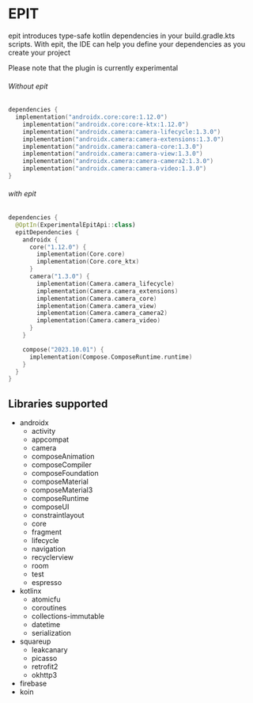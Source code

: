 # EPIT

epit introduces type-safe kotlin dependencies in your build.gradle.kts scripts. With epit, the IDE can help you define your dependencies as you create your project

Please note that the plugin is currently experimental
###### Without epit
```Kotlin
dependencies {
  implementation("androidx.core:core:1.12.0")
    implementation("androidx.core:core-ktx:1.12.0")
    implementation("androidx.camera:camera-lifecycle:1.3.0")
    implementation("androidx.camera:camera-extensions:1.3.0")
    implementation("androidx.camera:camera-core:1.3.0")
    implementation("androidx.camera:camera-view:1.3.0")
    implementation("androidx.camera:camera-camera2:1.3.0")
    implementation("androidx.camera:camera-video:1.3.0")
}
```

###### with epit
```Kotlin
dependencies {
  @OptIn(ExperimentalEpitApi::class)
  epitDependencies {
    androidx {
      core("1.12.0") {
        implementation(Core.core)
        implementation(Core.core_ktx)
      }
      camera("1.3.0") {
        implementation(Camera.camera_lifecycle)
        implementation(Camera.camera_extensions)
        implementation(Camera.camera_core)
        implementation(Camera.camera_view)
        implementation(Camera.camera_camera2)
        implementation(Camera.camera_video)
      }
    }

    compose("2023.10.01") {
      implementation(Compose.ComposeRuntime.runtime)
    }
  }
}
```

## Libraries supported

- androidx
  - activity
  - appcompat
  - camera
  - composeAnimation
  - composeCompiler
  - composeFoundation
  - composeMaterial
  - composeMaterial3
  - composeRuntime
  - composeUI
  - constraintlayout
  - core
  - fragment
  - lifecycle
  - navigation
  - recyclerview
  - room
  - test
  - espresso
- kotlinx
  - atomicfu
  - coroutines
  - collections-immutable
  - datetime
  - serialization
- squareup
  - leakcanary
  - picasso
  - retrofit2
  - okhttp3
- firebase
- koin
